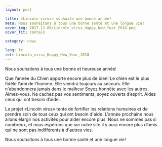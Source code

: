 ```yaml
---
layout: post

title: «Lincoln virus» souhaite une bonne année!
meta: Nous souhaitons à tous une bonne santé et une longue vie!
cover_img: 2017.12.06/Lincoln_virus_Happy_New_Year_2018.png
cover_fit: contain

category: news

lang: fr
ref: Lincoln_virus_Happy_New_Year_2018
---
```


Nous souhaitons à tous une bonne et heureuse année!

Que l’année du Chien apporte encore plus de bien!
Le chien est le plus fidèle l’ami de l'homme.
Elle viendra toujours au secours.
Elle n'abandonnera jamais dans le malheur
Soyez honnête avec les autres.
Aimez-vous.
Ne cachez pas vos sentiments, soyez ouverts d’esprit.
Aidez ceux qui ont besoin d’aide.

Le projet «Lincoln virus» tente de fortifier les relations humaines et de prendre soin de tous ceux qui ont besoin d'aide.
L'année prochaine nous allons élargir nos activités pour aider encore plus.
Nous ne sommes pas si nombreux, et nous espérons que sur notre site il y aura encore plus d’amis qui ne sont pas indifférents à d'autres vies.

Nous souhaitons à tous une bonne santé et une longue vie!


